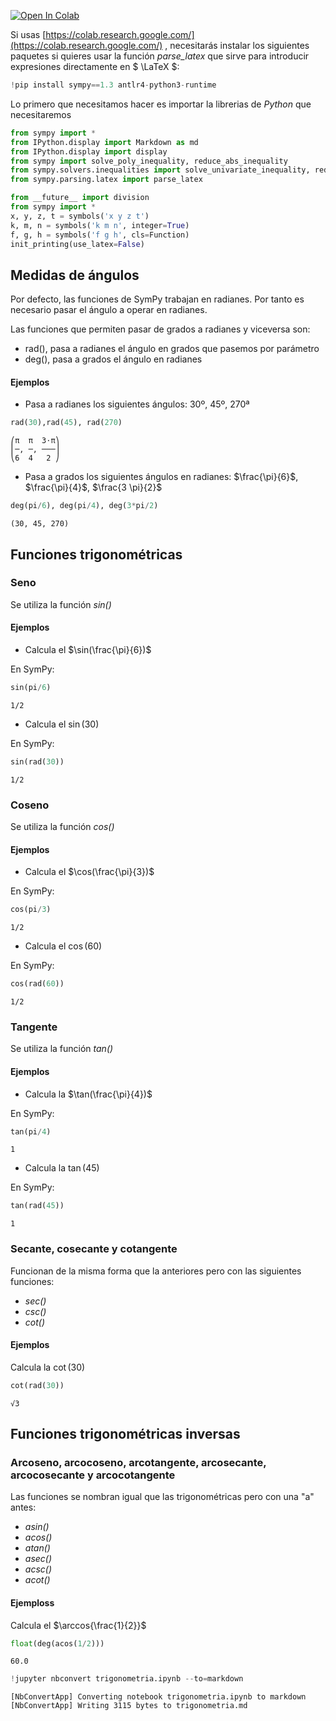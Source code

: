 
<a href="https://colab.research.google.com/github/crdguez/aprendiendo_sympy/blob/master/trigonometria.ipynb" target="_parent"><img src="https://colab.research.google.com/assets/colab-badge.svg" alt="Open In Colab"/></a>

Si usas [https://colab.research.google.com/](https://colab.research.google.com/) , necesitarás instalar los siguientes paquetes si quieres usar la función *parse_latex* que sirve para introducir expresiones directamente en $ \LaTeX $:


```python
!pip install sympy==1.3 antlr4-python3-runtime
```

Lo primero que necesitamos hacer es importar la librerias de *Python* que necesitaremos


```python
from sympy import *
from IPython.display import Markdown as md
from IPython.display import display
from sympy import solve_poly_inequality, reduce_abs_inequality
from sympy.solvers.inequalities import solve_univariate_inequality, reduce_rational_inequalities
from sympy.parsing.latex import parse_latex

from __future__ import division
from sympy import *
x, y, z, t = symbols('x y z t')
k, m, n = symbols('k m n', integer=True)
f, g, h = symbols('f g h', cls=Function)
init_printing(use_latex=False)
```

## Medidas de ángulos

Por defecto, las funciones de SymPy trabajan en radianes. Por tanto es necesario pasar el ángulo a operar en radianes. 

Las funciones que permiten pasar de grados a radianes y viceversa son:

* rad(), pasa a radianes el ángulo en grados que pasemos por parámetro
* deg(), pasa a grados el ángulo en radianes

#### Ejemplos

* Pasa a radianes los siguientes ángulos: 30º, 45º, 270ª




```python
rad(30),rad(45), rad(270)
```




    ⎛π  π  3⋅π⎞
    ⎜─, ─, ───⎟
    ⎝6  4   2 ⎠



* Pasa a grados los siguientes ángulos en radianes: $\frac{\pi}{6}$, $\frac{\pi}{4}$, $\frac{3 \pi}{2}$ 


```python
deg(pi/6), deg(pi/4), deg(3*pi/2)
```




    (30, 45, 270)



## Funciones trigonométricas

### Seno

Se utiliza la función *sin()*

#### Ejemplos

* Calcula el $\sin(\frac{\pi}{6})$

En SymPy:


```python
sin(pi/6)
```




    1/2



* Calcula el $\sin(30)$

En SymPy:


```python
sin(rad(30))
```




    1/2



### Coseno

Se utiliza la función *cos()*

#### Ejemplos

* Calcula el $\cos(\frac{\pi}{3})$

En SymPy:


```python
cos(pi/3)
```




    1/2



* Calcula el $\cos(60)$

En SymPy:


```python
cos(rad(60))
```




    1/2



### Tangente

Se utiliza la función *tan()*

#### Ejemplos

* Calcula la $\tan(\frac{\pi}{4})$

En SymPy:


```python
tan(pi/4)
```




    1



* Calcula la $\tan(45)$

En SymPy:


```python
tan(rad(45))
```




    1



### Secante, cosecante y cotangente

Funcionan de la misma forma que la anteriores pero con las siguientes funciones: 

* *sec()*
* *csc()*
* *cot()*

#### Ejemplos

Calcula la $\cot(30)$


```python
cot(rad(30))
```




    √3



## Funciones trigonométricas inversas

### Arcoseno, arcocoseno, arcotangente, arcosecante, arcocosecante y arcocotangente

Las funciones se nombran igual que las trigonométricas pero con una "a" antes:

* *asin()*
* *acos()*
* *atan()*
* *asec()*
* *acsc()*
* *acot()*

#### Ejemploss

Calcula el $\arccos{\frac{1}{2}}$


```python
float(deg(acos(1/2)))
```




    60.0




```python
!jupyter nbconvert trigonometria.ipynb --to=markdown
```

    [NbConvertApp] Converting notebook trigonometria.ipynb to markdown
    [NbConvertApp] Writing 3115 bytes to trigonometria.md

